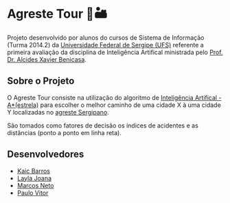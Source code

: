 <h1>Agreste Tour 🧳🏜️</h1>

Projeto desenvolvido por alunos do cursos de Sistema de Informação (Turma 2014.2) da <a href="http://www.ufs.br/">Universidade Federal de Sergipe (UFS)</a> 
referente a primeira avaliação da disciplina de 
Inteligência Artifical ministrada pelo <a href="http://buscatextual.cnpq.br/buscatextual/visualizacv.do?id=K4130374U0"> Prof. Dr. Alcides Xavier Benicasa</a>.

<h2>Sobre o Projeto</h2>
<p>
O Agreste Tour consiste na utilização do algoritmo de <a href="https://pt.wikipedia.org/wiki/Algoritmo_A*">Inteligência Artifical - A*(estrela)</a>
para escolher o melhor caminho de uma cidade X à uma cidade Y localizadas 
no <a href="https://www.brasilchannel.com.br/municipios/index.asp?nome=Sergipe&regiao=Agreste">agreste Sergipano</a>. </p> 

<p>São tomados como fatores de decisão os índices de acidentes e as distâncias (ponto a ponto em linha reta).</p>

<h2>Desenvolvedores</h2>
<ul>
  <li><a href="https://www.linkedin.com/in/kaic-de-oliveira-barros-286723b1/">Kaic Barros</a></li>
  <li><a href="https://github.com/LaylaJoana">Layla Joana</a></li>
  <li><a href="https://www.linkedin.com/in/marcosnto/">Marcos Neto</a></li>
  <li><a href="https://github.com/paulo12345678">Paulo Vitor</a></li>
<ul>

